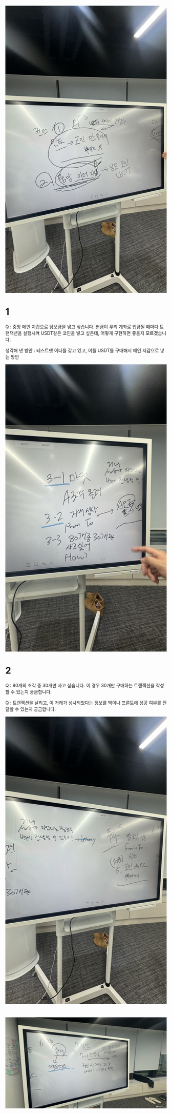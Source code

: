 ![1](/Contract/1.jpg)

# 1
Q : 중앙 메인 지갑으로 담보금을 넣고 싶습니다.
현금이 우리 계좌로 입금될 때마다 트랜잭션을 실행시켜 USDT같은 코인을 넣고 싶은데, 어떻게 구현하면 좋을지 모르겠습니다.

생각해 낸 방안 : 테스트넷 이더를 갖고 있고, 이를 USDT를 구매해서 메인 지갑으로 넣는 방안

![2](/Contract/2.jpg)

# 2
Q : 80개의 조각 중 30개만 사고 싶습니다. 이 경우 30개만 구매하는 트랜잭션을 작성할 수 있는지 궁금합니다.

Q : 트랜잭션을 날리고, 이 거래가 성사되었다는 정보를 백이나 프론트에 성공 여부를 전달할 수 있는지 궁금합니다.

![3](/Contract/3.jpg)
#
![4](/Contract/4.jpg)
